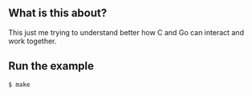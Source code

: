 ## What is this about?

This just me trying to understand better how C and Go can interact and work together.

## Run the example

    $ make
